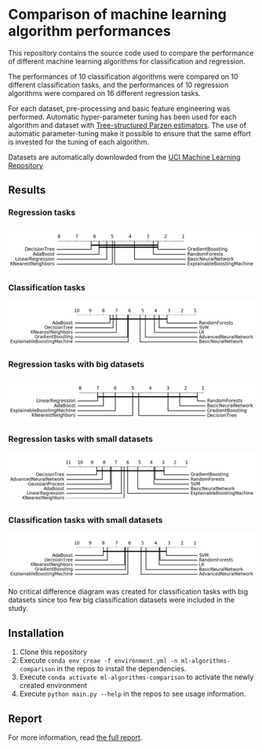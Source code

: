 # Comparison of machine learning  algorithm performances
This repository contains the source code used to compare the performance of different machine learning algorithms for classification and regression.

The performances of 10 classification algorithms were compared on 10 different classification tasks, and the performances of 10 regression algorithms were compared on 16 different regression tasks.

For each dataset, pre-processing and basic feature engineering was performed.
Automatic hyper-parameter tuning has been used for each algorithm and dataset with [Tree-structured Parzen estimators](https://papers.nips.cc/paper/4443-algorithms-for-hyper-parameter-optimization.pdf). The use of automatic parameter-tuning make it possible to ensure that the same effort is invested for the tuning of each algorithm.

Datasets are automatically downlowded from the [UCI Machine Learning Repository](https://archive.ics.uci.edu/ml/index.php)

## Results

### Regression tasks

![Critical Difference Diagram for Regression tasks](results/cd-diagram-regression.png?raw=true)

### Classification tasks

![Critical Difference Diagram for Classification tasks](results/cd-diagram-classification.png?raw=true)

### Regression tasks with big datasets

![Critical Difference Diagram for Classification tasks with bigger datasets](results/cd-diagram-regression-big-ds.png?raw=true)

### Regression tasks with small datasets

![Critical Difference Diagram for Classification tasks with bigger datasets](results/cd-diagram-regression-small-ds.png?raw=true)

### Classification tasks with small datasets

![Critical Difference Diagram for Regression tasks](results/cd-diagram-classification-small-ds.png?raw=true)

No critical difference diagram was created for classification tasks with big datasets since too few big classification datasets were included in the study.

## Installation
  1. Clone this repository
  2. Execute `conda env creae -f environment.yml -n ml-algorithms-comparison` in the repos to install the dependencies.
  3. Execute `conda activate ml-algorithms-comparison` to activate the newly created environment
  4. Execute `python main.py --help` in the repos to see usage information.
## Report
For more information, read [the full report](report.pdf?raw=true).

